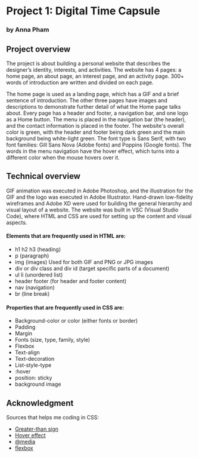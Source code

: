 # Project 1: Digital Time Capsule
### by Anna Pham
## Project overview
The project is about building a personal website that describes the designer’s identity, interests, and activities. The website has 4 pages: a home page, an about page, an interest page, and an activity page. 300+ words of introduction are written and divided on each page. 

The home page is used as a landing page, which has a GIF and a brief sentence of introduction. The other three pages have images and descriptions to demonstrate further detail of what the Home page talks about. Every page has a header and footer, a navigation bar, and one logo as a Home button. The menu is placed in the navigation bar (the header), and the contact information is placed in the footer. The website's overall color is green, with the header and footer being dark green and the main background being white-light green. The font type is Sans Serif, with two font families: Gill Sans Nova (Adobe fonts) and Poppins (Google fonts). The words in the menu navigation have the hover effect, which turns into a different color when the mouse hovers over it. 
## Technical overview
GIF animation was executed in Adobe Photoshop, and the illustration for the GIF and the logo was executed in Adobe Illustrator. Hand-drawn low-fidelity wireframes and Adobe XD were used for building the general hierarchy and visual layout of a website. The website was built in VSC (Visual Studio Code), where HTML and CSS are used for setting up the content and visual aspects. 

#### Elements that are frequently used in HTML are:
<ul>
<li>h1 h2 h3 (heading)</li>
<li>p (paragraph)</li>
<li>img (images) Used for both GIF and PNG or JPG images</li>
<li>div or div class and div id (target specific parts of a document)</li>
<li>ul li (unordered list)</li>
<li>header footer (for header and footer content)</li>
<li>nav (navigation)</li>
<li>br (line break)</li>
</ul>

#### Properties that are frequently used in CSS are:
<ul>
<li>Background-color or color (either fonts or border)</li>
<li>Padding</li>
<li>Margin</li>
<li>Fonts (size, type, family, style)</li>
<li>Flexbox</li>
<li>Text-align</li>
<li>Text-decoration</li>
<li>List-style-type</li>
<li>:hover</li>
<li>position: sticky</li>
<li>background image</li>
</ul>

## Acknowledgment
Sources that helps me coding in CSS:
<ul>
<li><a href="https://www.tutorialspoint.com/what-is-greater-than-sign-gt-selector-in-css">Greater-than sign</a></li> 
<li><a href="https://www.w3schools.com/cssref/sel_hover.php">Hover effect</a></li>
<li><a href="https://www.w3schools.com/cssref/css3_pr_mediaquery.php">@media</a></li>
<li><a href="https://sumudusiriwardana.hashnode.dev/flexbox-cheat-sheet">flexbox</a></li>